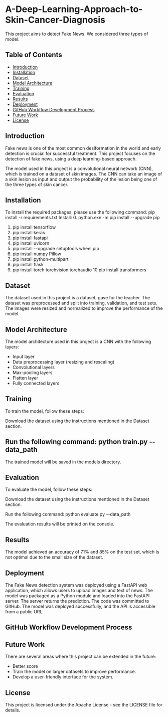 # A-Deep-Learning-Approach-to-Skin-Cancer-Diagnosis

This project aims to detect Fake News. We considered three types of model.

## Table of Contents

- [Introduction](#introduction)
- [Installation](#installation)
- [Dataset](#dataset)
- [Model Architecture](#model-architecture)
- [Training](#training)
- [Evaluation](#evaluation)
- [Results](#results)
- [Deployment](#deployment)
- [GitHub Workflow Development Process](#gitHub-Workflow-development-process)
- [Future Work](#future-work)
- [License](#license)

## Introduction

Fake news is one of the most common desiformation in the world and early detection is crucial for successful treatment. This project focuses on the detection of fake news, using a deep learning-based approach.

The model used in this project is a convolutional neural network (CNN), which is trained on a dataset of skin images. The CNN can take an image of a skin lesion as input and output the probability of the lesion being one of the three types of skin cancer.

## Installation
To install the required packages, please use the following command: pip install -r requirements.txt
Install:
0. python.exe -m pip install --upgrade pip
1. pip install tensorflow
2. pip install keras
3. pip install fastapi
4. pip install uvicorn
5. pip install --upgrade setuptools wheel pip
6. pip install numpy Pillow
7. pip install python-multipart
8. pip install flask
9. pip install torch torchvision torchaudio
10.pip install transformers


## Dataset
The dataset used in this project is a dataset, gave for the teacher.
The dataset was preprocessed and split into training, validation, and test sets. The images were resized and normalized to improve the performance of the model.


## Model Architecture
The model architecture used in this project is a CNN with the following layers:

- Input layer
- Data preprocessing layer (resizing and rescaling)
- Convolutional layers
- Max-pooling layers
- Flatten layer
- Fully connected layers

## Training
To train the model, follow these steps:

Download the dataset using the instructions mentioned in the Dataset section.

Run the following command: python train.py --data_path <path-to-dataset>
-
The trained model will be saved in the models directory.

## Evaluation
To evaluate the model, follow these steps:

Download the dataset using the instructions mentioned in the Dataset section.

Run the following command: python evaluate.py --data_path <path-to-dataset>

The evaluation results will be printed on the console.

## Results
The model achieved an accuracy of 71% and 85% on the test set, which is not optimal due to the small size of the dataset.

## Deployment
The Fake News detection system was deployed using a FastAPI web application, which allows users to upload images and text of news. The model was packaged as a Python module and loaded into the FastAPI server. The server returns the prediction. The code was committed to GitHub. The model was deployed successfully, and the API is accessible from a public URL.

## GitHub Workflow Development Process

## Future Work
There are several areas where this project can be extended in the future:

- Better score
- Train the model on larger datasets to improve performance.
- Develop a user-friendly interface for the system.

## License
This project is licensed under the Apache License - see the LICENSE file for details.

